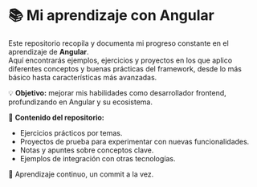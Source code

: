 # 📚 Mi aprendizaje con Angular

Este repositorio recopila y documenta mi progreso constante en el aprendizaje de **Angular**.  
Aquí encontrarás ejemplos, ejercicios y proyectos en los que aplico diferentes conceptos y buenas prácticas del framework, desde lo más básico hasta características más avanzadas.

💡 **Objetivo:** mejorar mis habilidades como desarrollador frontend, profundizando en Angular y su ecosistema.

📌 **Contenido del repositorio:**
- Ejercicios prácticos por temas.
- Proyectos de prueba para experimentar con nuevas funcionalidades.
- Notas y apuntes sobre conceptos clave.
- Ejemplos de integración con otras tecnologías.

🚀 Aprendizaje continuo, un commit a la vez.


